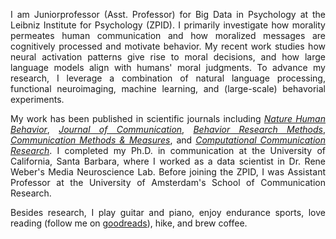 <!-- MAIN BODY -->

<div style="text-align: justify" markdown="1">

I am Juniorprofessor (Asst. Professor) for Big Data in Psychology at the Leibniz Institute for Psychology (ZPID). I primarily investigate how morality permeates human communication and how moralized messages are cognitively processed and motivate behavior. 
My recent work studies how neural activation patterns give rise to moral decisions, and how large language models align with humans' moral judgments. To advance my research, I leverage a combination of natural language processing, functional neuroimaging, machine learning, and (large-scale) behavorial experiments. 
       
My work has been published in scientific journals including [_Nature Human Behavior_](https://www.nature.com/articles/s41562-023-01693-8), [_Journal of Communication_](https://academic.oup.com/joc/article/70/3/335/5855533), [_Behavior Research Methods_](https://link.springer.com/article/10.3758/s13428-020-01433-0), [_Communication Methods & Measures_](https://www.tandfonline.com/doi/abs/10.1080/19312458.2018.1447656), and [_Computational Communication Research_](https://www.aup-online.com/content/journals/10.5117/CCR2019.1.002.HOPP). I completed my Ph.D. in communication at the University of California, Santa Barbara, where I worked as a data scientist in Dr. Rene Weber's Media Neuroscience Lab. Before joining the ZPID, I was Assistant Professor at the University of Amsterdam's School of Communication Research. 

Besides research, I play guitar and piano, enjoy endurance sports, love reading (follow me on [goodreads](https://www.goodreads.com/user/show/112029473-frederic-hopp)), hike, and brew coffee. 

</div>